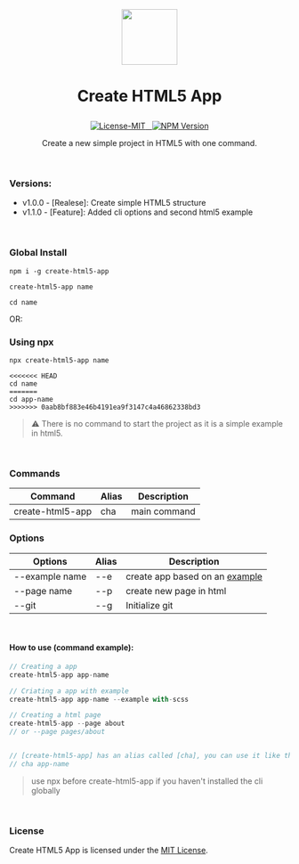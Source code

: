 <br/> 
<br/> 

<p align="center"><img width="100" src="https://andremalveira.github.io/create-html5-app/examples/HTML5/src/assets/img/html.icon.svg"></p>

# <p align="center">Create HTML5 App</p>


<p align="center">
<a href="#details">
<img src="https://img.shields.io/badge/License-MIT-E44D26?" alt="License-MIT"/>&nbsp;&nbsp;
<img src="https://img.shields.io/badge/npm-v1.1.0-E44D26?" alt="NPM Version"/></a>

</p>
<p align="center">Create a new simple project in HTML5 with one command.</p>

<br/> 

### Versions:

- v1.0.0 - [Realese]: Create simple HTML5 structure <br/>
- v1.1.0 - [Feature]: Added cli options and second html5 example 


<br/> 

### Global Install 
```
npm i -g create-html5-app
```
```
create-html5-app name
```
```
cd name
```
OR:

### Using npx

```
npx create-html5-app name
```

```
<<<<<<< HEAD
cd name
=======
cd app-name
>>>>>>> 0aab8bf883e46b4191ea9f3147c4a46862338bd3
```
> ⚠️ There is no command to start the project as it is a simple example in html5.

<br/> 


### Commands  

| Command  | Alias  | Description           |
| ------------------ | ------ | --------------------- |
| create-html5-app   | cha    | main command          |

### Options  

| Options  | Alias  | Description           |
| ------------------ | ------ | --------------------- |
| --example name | --e  | create app based on an [example](https://github.com/andremalveira/create-html5-app/tree/main/examples)  |
| --page name   | --p    | create new page in html  |
| --git              | --g    | Initialize git|

<br/> 

#### How to use (command example):

```js
// Creating a app
create-html5-app app-name

// Criating a app with example
create-html5-app app-name --example with-scss

// Creating a html page
create-html5-app --page about 
// or --page pages/about


// [create-html5-app] has an alias called [cha], you can use it like this:
// cha app-name
```

> use npx before create-html5-app if you haven't installed the cli globally

<br/> 



### License

Create HTML5 App is licensed under the [MIT License](https://github.com/andremalveira/create-html5-app/blob/main/packages/create-html5-app/LICENSE).

